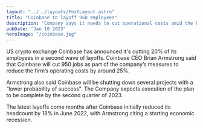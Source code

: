```yaml
---
layout: "../../layouts/PostLayout.astro"
title: "Coinbase to layoff 950 employees"
description: "Company says it needs to cut operational costs amid the bear market"
pubDate: "Jan 10 2023"
heroImage: "/coinbase.jpg"
---
```


US crypto exchange Coinbase has announced it's cutting 20% of its employees in a second wave of layoffs.
Coinbase CEO Brian Armstrong said that Coinbase will cut 950 jobs as part of the company’s measures to reduce the firm’s operating costs by around 25%.

Armstrong also said Coinbase will be shutting down several projects with a “lower probability of success".
The Company expects execution of the plan to be complete by the second quarter of 2023.

The latest layoffs come months after Coinbase initially reduced its headcount by 18% in June 2022, with Armstrong citing a starting economic recession.
